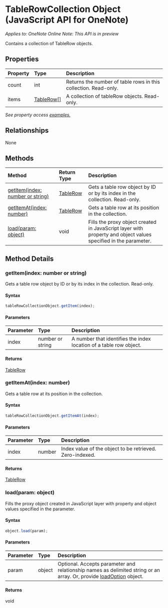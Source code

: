 # TableRowCollection Object (JavaScript API for OneNote)

_Applies to: OneNote Online_
_Note: This API is in preview_

Contains a collection of TableRow objects.

## Properties

| Property	   | Type	|Description
|:---------------|:--------|:----------|
|count|int|Returns the number of table rows in this collection. Read-only.|
|items|[TableRow[]](tablerow.md)|A collection of tableRow objects. Read-only.|

_See property access [examples.](#property-access-examples)_

## Relationships
None


## Methods

| Method		   | Return Type	|Description|
|:---------------|:--------|:----------|
|[getItem(index: number or string)](#getitemindex-number-or-string)|[TableRow](tablerow.md)|Gets a table row object by ID or by its index in the collection. Read-only.|
|[getItemAt(index: number)](#getitematindex-number)|[TableRow](tablerow.md)|Gets a table row at its position in the collection.|
|[load(param: object)](#loadparam-object)|void|Fills the proxy object created in JavaScript layer with property and object values specified in the parameter.|

## Method Details


### getItem(index: number or string)
Gets a table row object by ID or by its index in the collection. Read-only.

#### Syntax
```js
tableRowCollectionObject.getItem(index);
```

#### Parameters
| Parameter	   | Type	|Description|
|:---------------|:--------|:----------|
|index|number or string|A number that identifies the index location of a table row object.|

#### Returns
[TableRow](tablerow.md)

### getItemAt(index: number)
Gets a table row at its position in the collection.

#### Syntax
```js
tableRowCollectionObject.getItemAt(index);
```

#### Parameters
| Parameter	   | Type	|Description|
|:---------------|:--------|:----------|
|index|number|Index value of the object to be retrieved. Zero-indexed.|

#### Returns
[TableRow](tablerow.md)

### load(param: object)
Fills the proxy object created in JavaScript layer with property and object values specified in the parameter.

#### Syntax
```js
object.load(param);
```

#### Parameters
| Parameter	   | Type	|Description|
|:---------------|:--------|:----------|
|param|object|Optional. Accepts parameter and relationship names as delimited string or an array. Or, provide [loadOption](loadoption.md) object.|

#### Returns
void
